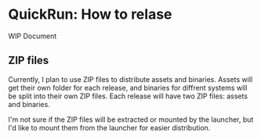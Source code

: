 # QuickRun: How to relase

WIP Document

## ZIP files

Currently, I plan to use ZIP files to distribute assets and binaries. Assets will get their own folder for each release, and binaries for diffrent systems will be split into their own ZIP files. Each release will have two ZIP files: assets and binaries.

I'm not sure if the ZIP files will be extracted or mounted by the launcher, but I'd like to mount them from the launcher for easier distribution.
